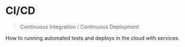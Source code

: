 # CI/CD
> Continuous Integration / Continuous Deployment

How to running automated tests and deploys in the cloud with services.
